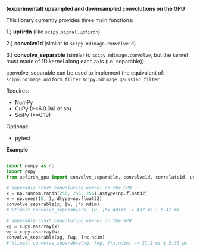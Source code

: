 **(experimental) upsampled and downsampled convolutions on the GPU**

This library currently provides three main functions:

1.) **upfirdn**  (like ``scipy.signal.upfirdn``)

2.) **convolve1d**  (similar to ``scipy.ndimage.convolve1d``)

3.) **convolve_separable**  (similar to ``scipy.ndimage.convolve``, but the kernel must made of 1D kernel along each axis (i.e. separable))

convolve_separable can be used to implement the equivalent of:
``scipy.ndimage.uniform_filter``
``scipy.ndimage.gaussian_filter``

Requires:

- NumPy
- CuPy  (>=6.0.0a1 or so)
- SciPy (>=0.19)

Optional:

- pytest

**Example**

```Python

import numpy as np
import cupy
from upfirdn_gpu import convolve_separable, convolve1d, correlate1d, uniform_filter1d

# separable 5x5x5 convolution kernel on the CPU
x = np.random.randn(256, 256, 256).astype(np.float32)
w = np.ones((5, ), dtype=np.float32)
convolve_separable(x, [w, ]*x.ndim)
# %timeit convolve_separable(x, [w, ]*x.ndim) -> 497 ms ± 6.42 ms

# separable 5x5x5 convolution kernel on the GPU
xg = cupy.asarray(x)
wg = cupy.asarray(w)
convolve_separable(xg, [wg, ]*x.ndim)
# %timeit convolve_separable(xg, [wg, ]*x.ndim) -> 21.2 ms ± 5.33 µs
```
